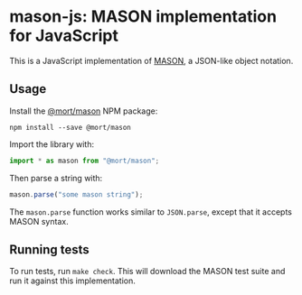 # mason-js: MASON implementation for JavaScript

This is a JavaScript implementation of [MASON](https://github.com/mortie/mason),
a JSON-like object notation.

## Usage

Install the [@mort/mason](https://www.npmjs.com/package/@mort/mason) NPM package:

```
npm install --save @mort/mason
```

Import the library with:

```javascript
import * as mason from "@mort/mason";
```

Then parse a string with:

```javascript
mason.parse("some mason string");
```

The `mason.parse` function works similar to `JSON.parse`,
except that it accepts MASON syntax.

## Running tests

To run tests, run `make check`.
This will download the MASON test suite and run it against this implementation.
